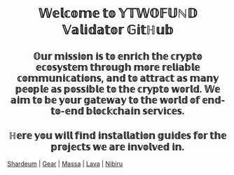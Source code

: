 <h1 align="center">𝕎𝕖𝕝𝕔𝕠𝕞𝕖 𝕥𝕠 𝕐𝕋𝕎𝕆𝔽𝕌ℕ𝔻 𝕍𝕒𝕝𝕚𝕕𝕒𝕥𝕠𝕣 𝔾𝕚𝕥ℍ𝕦𝕓</a>
<h2 align="center">𝕆𝕦𝕣 𝕞𝕚𝕤𝕤𝕚𝕠𝕟 𝕚𝕤 𝕥𝕠 𝕖𝕟𝕣𝕚𝕔𝕙 𝕥𝕙𝕖 𝕔𝕣𝕪𝕡𝕥𝕠 𝕖𝕔𝕠𝕤𝕪𝕤𝕥𝕖𝕞 𝕥𝕙𝕣𝕠𝕦𝕘𝕙 𝕞𝕠𝕣𝕖 𝕣𝕖𝕝𝕚𝕒𝕓𝕝𝕖 𝕔𝕠𝕞𝕞𝕦𝕟𝕚𝕔𝕒𝕥𝕚𝕠𝕟𝕤, 𝕒𝕟𝕕 𝕥𝕠 𝕒𝕥𝕥𝕣𝕒𝕔𝕥 𝕒𝕤 𝕞𝕒𝕟𝕪 𝕡𝕖𝕠𝕡𝕝𝕖 𝕒𝕤 𝕡𝕠𝕤𝕤𝕚𝕓𝕝𝕖 𝕥𝕠 𝕥𝕙𝕖 𝕔𝕣𝕪𝕡𝕥𝕠 𝕨𝕠𝕣𝕝𝕕. 𝕎𝕖 𝕒𝕚𝕞 𝕥𝕠 𝕓𝕖 𝕪𝕠𝕦𝕣 𝕘𝕒𝕥𝕖𝕨𝕒𝕪 𝕥𝕠 𝕥𝕙𝕖 𝕨𝕠𝕣𝕝𝕕 𝕠𝕗 𝕖𝕟𝕕-𝕥𝕠-𝕖𝕟𝕕 𝕓𝕝𝕠𝕔𝕜𝕔𝕙𝕒𝕚𝕟 𝕤𝕖𝕣𝕧𝕚𝕔𝕖𝕤.</h3>
<h2 align="center">ℍ𝕖𝕣𝕖 𝕪𝕠𝕦 𝕨𝕚𝕝𝕝 𝕗𝕚𝕟𝕕 𝕚𝕟𝕤𝕥𝕒𝕝𝕝𝕒𝕥𝕚𝕠𝕟 𝕘𝕦𝕚𝕕𝕖𝕤 𝕗𝕠𝕣 𝕥𝕙𝕖 𝕡𝕣𝕠𝕛𝕖𝕔𝕥𝕤 𝕨𝕖 𝕒𝕣𝕖 𝕚𝕟𝕧𝕠𝕝𝕧𝕖𝕕 𝕚𝕟.</h3>


[Shardeum](https://github.com/YTWOFUND/Shardeum)    |   [Gear](https://github.com/YTWOFUND/Gear)    |   [Massa](https://github.com/YTWOFUND/Massa)    |   [Lava](https://github.com/YTWOFUND/Lava)    |   [Nibiru](https://github.com/YTWOFUND/Nibiru)
